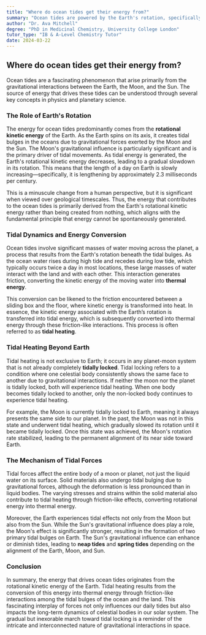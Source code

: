 ```yaml
---
title: "Where do ocean tides get their energy from?"
summary: "Ocean tides are powered by the Earth's rotation, specifically its kinetic energy. The moon's gravity creates tidal bulges, causing the Earth's rotation to slow down and convert energy into heat through friction. This process, known as tidal heating, affects all planets and moons not tidally locked, gradually slowing their rotation."
author: "Dr. Ava Mitchell"
degree: "PhD in Medicinal Chemistry, University College London"
tutor_type: "IB & A-Level Chemistry Tutor"
date: 2024-03-22
---
```


## Where do ocean tides get their energy from?

Ocean tides are a fascinating phenomenon that arise primarily from the gravitational interactions between the Earth, the Moon, and the Sun. The source of energy that drives these tides can be understood through several key concepts in physics and planetary science.

### The Role of Earth's Rotation

The energy for ocean tides predominantly comes from the **rotational kinetic energy** of the Earth. As the Earth spins on its axis, it creates tidal bulges in the oceans due to gravitational forces exerted by the Moon and the Sun. The Moon's gravitational influence is particularly significant and is the primary driver of tidal movements. As tidal energy is generated, the Earth's rotational kinetic energy decreases, leading to a gradual slowdown in its rotation. This means that the length of a day on Earth is slowly increasing—specifically, it is lengthening by approximately $2.3$ milliseconds per century. 

This is a minuscule change from a human perspective, but it is significant when viewed over geological timescales. Thus, the energy that contributes to the ocean tides is primarily derived from the Earth's rotational kinetic energy rather than being created from nothing, which aligns with the fundamental principle that energy cannot be spontaneously generated.

### Tidal Dynamics and Energy Conversion

Ocean tides involve significant masses of water moving across the planet, a process that results from the Earth's rotation beneath the tidal bulges. As the ocean water rises during high tide and recedes during low tide, which typically occurs twice a day in most locations, these large masses of water interact with the land and with each other. This interaction generates friction, converting the kinetic energy of the moving water into **thermal energy**. 

This conversion can be likened to the friction encountered between a sliding box and the floor, where kinetic energy is transformed into heat. In essence, the kinetic energy associated with the Earth’s rotation is transferred into tidal energy, which is subsequently converted into thermal energy through these friction-like interactions. This process is often referred to as **tidal heating**.

### Tidal Heating Beyond Earth

Tidal heating is not exclusive to Earth; it occurs in any planet-moon system that is not already completely **tidally locked**. Tidal locking refers to a condition where one celestial body consistently shows the same face to another due to gravitational interactions. If neither the moon nor the planet is tidally locked, both will experience tidal heating. When one body becomes tidally locked to another, only the non-locked body continues to experience tidal heating.

For example, the Moon is currently tidally locked to Earth, meaning it always presents the same side to our planet. In the past, the Moon was not in this state and underwent tidal heating, which gradually slowed its rotation until it became tidally locked. Once this state was achieved, the Moon's rotation rate stabilized, leading to the permanent alignment of its near side toward Earth.

### The Mechanism of Tidal Forces

Tidal forces affect the entire body of a moon or planet, not just the liquid water on its surface. Solid materials also undergo tidal bulging due to gravitational forces, although the deformation is less pronounced than in liquid bodies. The varying stresses and strains within the solid material also contribute to tidal heating through friction-like effects, converting rotational energy into thermal energy.

Moreover, the Earth experiences tidal effects not only from the Moon but also from the Sun. While the Sun's gravitational influence does play a role, the Moon's effect is significantly stronger, resulting in the formation of two primary tidal bulges on Earth. The Sun's gravitational influence can enhance or diminish tides, leading to **neap tides** and **spring tides** depending on the alignment of the Earth, Moon, and Sun.

### Conclusion

In summary, the energy that drives ocean tides originates from the rotational kinetic energy of the Earth. Tidal heating results from the conversion of this energy into thermal energy through friction-like interactions among the tidal bulges of the ocean and the land. This fascinating interplay of forces not only influences our daily tides but also impacts the long-term dynamics of celestial bodies in our solar system. The gradual but inexorable march toward tidal locking is a reminder of the intricate and interconnected nature of gravitational interactions in space.
    